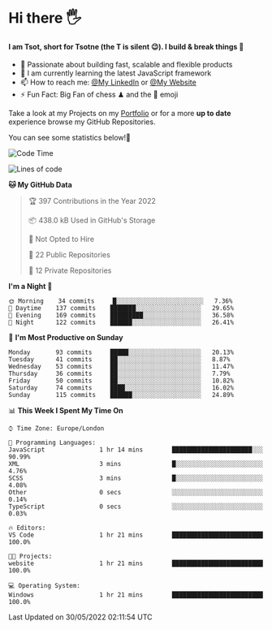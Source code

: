 # Hi there :raised_hand_with_fingers_splayed:
#### I am Tsot, short for Tsotne (the T is silent :wink:). I build & break things :space_invader:
- :telescope: Passionate about building fast, scalable and flexible products
- :seedling: I am currently learning the latest JavaScript framework 
- :mailbox: How to reach me: [@My LinkedIn](https://www.linkedin.com/in/tsotne-gvadzabia/) or [@My Website](https://tsotne.co.uk/contact)
- :zap: Fun Fact: Big Fan of chess ♟ and the 👾 emoji

Take a look at my Projects on my [Portfolio](https://tsotne.co.uk/) or for a more **up to date** experience browse my GitHub Repositories.

You can see some statistics below!:space_invader:
<!--START_SECTION:waka-->
![Code Time](http://img.shields.io/badge/Code%20Time-0%20secs-blue)

![Lines of code](https://img.shields.io/badge/From%20Hello%20World%20I%27ve%20Written-626%20Thousand%20lines%20of%20code-blue)

**🐱 My GitHub Data** 

> 🏆 397 Contributions in the Year 2022
 > 
> 📦 438.0 kB Used in GitHub's Storage 
 > 
> 🚫 Not Opted to Hire
 > 
> 📜 22 Public Repositories 
 > 
> 🔑 12 Private Repositories  
 > 
**I'm a Night 🦉** 

```text
🌞 Morning    34 commits     █░░░░░░░░░░░░░░░░░░░░░░░░   7.36% 
🌆 Daytime    137 commits    ███████░░░░░░░░░░░░░░░░░░   29.65% 
🌃 Evening    169 commits    █████████░░░░░░░░░░░░░░░░   36.58% 
🌙 Night      122 commits    ██████░░░░░░░░░░░░░░░░░░░   26.41%

```
📅 **I'm Most Productive on Sunday** 

```text
Monday       93 commits     █████░░░░░░░░░░░░░░░░░░░░   20.13% 
Tuesday      41 commits     ██░░░░░░░░░░░░░░░░░░░░░░░   8.87% 
Wednesday    53 commits     ██░░░░░░░░░░░░░░░░░░░░░░░   11.47% 
Thursday     36 commits     ██░░░░░░░░░░░░░░░░░░░░░░░   7.79% 
Friday       50 commits     ██░░░░░░░░░░░░░░░░░░░░░░░   10.82% 
Saturday     74 commits     ████░░░░░░░░░░░░░░░░░░░░░   16.02% 
Sunday       115 commits    ██████░░░░░░░░░░░░░░░░░░░   24.89%

```


📊 **This Week I Spent My Time On** 

```text
⌚︎ Time Zone: Europe/London

💬 Programming Languages: 
JavaScript               1 hr 14 mins        ██████████████████████░░░   90.99% 
XML                      3 mins              █░░░░░░░░░░░░░░░░░░░░░░░░   4.76% 
SCSS                     3 mins              █░░░░░░░░░░░░░░░░░░░░░░░░   4.08% 
Other                    0 secs              ░░░░░░░░░░░░░░░░░░░░░░░░░   0.14% 
TypeScript               0 secs              ░░░░░░░░░░░░░░░░░░░░░░░░░   0.03%

🔥 Editors: 
VS Code                  1 hr 21 mins        █████████████████████████   100.0%

🐱‍💻 Projects: 
website                  1 hr 21 mins        █████████████████████████   100.0%

💻 Operating System: 
Windows                  1 hr 21 mins        █████████████████████████   100.0%

```


 Last Updated on 30/05/2022 02:11:54 UTC
<!--END_SECTION:waka-->

